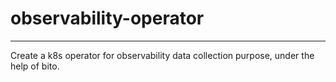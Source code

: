 # observability-operator
---

Create a k8s operator for observability data collection purpose, under the help of bito.